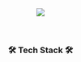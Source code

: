 <!--헤더-->
<header align="center">
  <img src="https://capsule-render.vercel.app/api?type=waving&color=A3DCBE&height=300&section=header&fontSize=50&fontColor=FFFFFF&text=YuJeong%20Kim&fontAlignY=50&fontAlign=80&desc=Github&descAlignY=40&descAlign=80" />
</header>

<!--본문-->
<main>
  <div align="center">
    <h3>🛠 Tech Stack 🛠</h3>
  </div>
    
  
</main>



